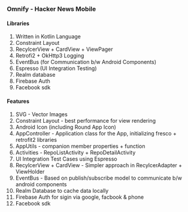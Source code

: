 ### Omnify - Hacker News Mobile

#### Libraries

1. Written in Kotlin Language
2. Constraint Layout
3. RecylcerView + CardView + ViewPager
4. Retrofi2 + OkHttp3 Logging
5. EventBus (for Communication b/w Android Components)
7. Espresso (UI Integration Testing)
8. Realm database
9. Firebase Auth
10. Facebook sdk

#### Features

1. SVG - Vector Images
2. Constraint Layout - best performance for view rendering
3. Android Icon (including Round App Icon)
4. AppController - Application class for the App, initializing fresco + retrofit2 libraries
5. AppUtils - companion member properties + function
6. Activities - RepoListActivity + RepoDetailActivity
7. UI Integration Test Cases using Espresso
8. RecylcerView + CardView - Simpler approach in RecylcerAdapter + ViewHolder
9. EventBus - Based on publish/subscribe model to communicate b/w android components
10. Realm Database to cache data locally
11. Firebase Auth for sigin via google, facbook & phone
12. Facebook sdk